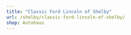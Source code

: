 ```yaml
---
title: "Classic Ford Lincoln of Shelby"
url: /shelby/classic-ford-lincoln-of-shelby/
shop: Autohaus
---
```

